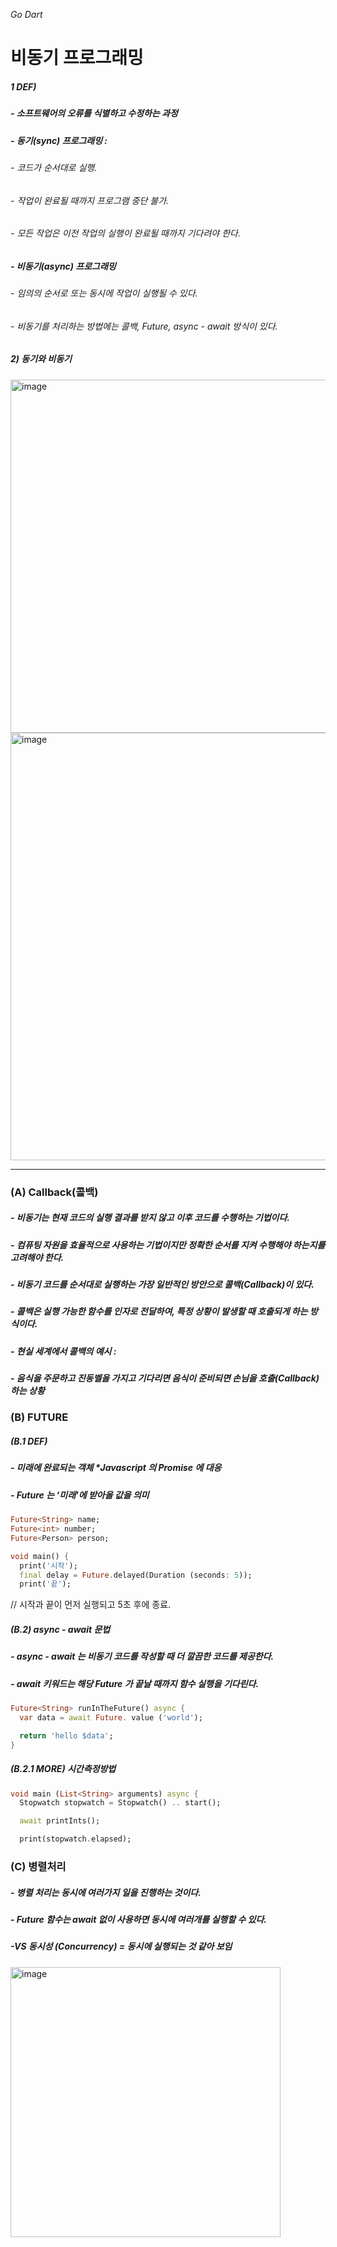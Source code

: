 _Go Dart_

# 비동기 프로그래밍
##### 1 DEF)
##### - 소프트웨어의 오류를 식별하고 수정하는 과정
##### - 동기(sync) 프로그래밍 : 
###### - 코드가 순서대로 실행.
###### - 작업이 완료될 때까지 프로그램 중단 불가.
###### - 모든 작업은 이전 작업의 실행이 완료될 때까지 기다려야 한다.
##### - 비동기(async) 프로그래밍
###### - 임의의 순서로 또는 동시에 작업이 실행될 수 있다.
###### - 비동기를 처리하는 방법에는 콜백, Future, async - await 방식이 있다.

##### 2) 동기와 비동기
<img width="565" alt="image" src="https://github.com/gyubit/TIL/assets/114902088/0f38c9cd-a975-4f7d-ad54-385ed4702bf8">

<img width="684" alt="image" src="https://github.com/gyubit/TIL/assets/114902088/e0f68d57-86ce-4b40-8b71-20cdddfffe32">

-----------------------------------
### (A) Callback(콜백)
##### - 비동기는 현재 코드의 실행 결과를 받지 않고 이후 코드를 수행하는 기법이다.
##### - 컴퓨팅 자원을 효율적으로 사용하는 기법이지만 정확한 순서를 지켜 수행해야 하는지를 고려해야 한다.
##### - 비동기 코드를 순서대로 실행하는 가장 일반적인 방안으로 콜백(Callback)이 있다.
##### - 콜백은 실행 가능한 함수를 인자로 전달하여, 특정 상황이 발생할 때 호출되게 하는 방식이다.

##### - 현실 세계에서 콜백의 예시 :
##### - 음식을 주문하고 진동벨을 가지고 기다리면 음식이 준비되면 손님을 호출(Callback)하는 상황

### (B) FUTURE
##### (B.1 DEF)
##### - 미래에 완료되는 객체 *Javascript 의 Promise 에 대응
##### - Future 는 ‘미래'에 받아올 값을 의미
```dart
Future<String> name;
Future<int> number;
Future<Person> person;
```
```dart
void main() {
  print('시작');
  final delay = Future.delayed(Duration (seconds: 5));
  print('끝');
```
// 시작과 끝이 먼저 실행되고 5초 후에 종료.

##### (B.2) async - await 문법
##### - async - await 는 비동기 코드를 작성할 때 더 깔끔한 코드를 제공한다.
##### - await 키워드는 해당 Future 가 끝날 때까지 함수 실행을 기다린다.
```dart
Future<String> runInTheFuture() async {
  var data = await Future. value ('world');

  return 'hello $data';
}
```
##### (B.2.1 MORE) 시간측정방법
```dart
void main (List<String> arguments) async {
  Stopwatch stopwatch = Stopwatch() .. start();

  await printInts();

  print(stopwatch.elapsed);
```
### (C) 병렬처리
##### - 병렬 처리는 동시에 여러가지 일을 진행하는 것이다.
##### - Future 함수는 await 없이 사용하면 동시에 여러개를 실행할 수 있다.
##### -VS 동시성 (Concurrency) = 동시에 실행되는 것 같아 보임

<img width="432" alt="image" src="https://github.com/gyubit/TIL/assets/114902088/6da0ddeb-5c29-4918-9bd2-52276ec50e51">

